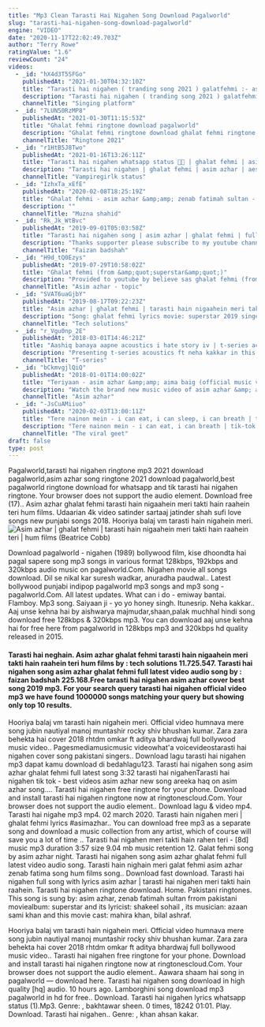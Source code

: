```yaml
---
title: "Mp3 Clean Tarasti Hai Nigahen Song Download Pagalworld"
slug: "tarasti-hai-nigahen-song-download-pagalworld"
engine: "VIDEO"
date: "2020-11-17T22:02:49.703Z"
author: "Terry Rowe"
ratingValue: "1.6"
reviewCount: "24"
videos:
  - _id: "hX4d3T5SFGo"
    publishedAt: "2021-01-30T04:32:10Z"
    title: "Tarasti hai nigahen ( tranding song 2021 ) galatfehmi :- asim azhar : tarasti hain nigahen meri"
    description: "Tarasti hai nigahen ( tranding song 2021 ) galatfehmi :- asim azhar : tarasti hain nigahen meri #tarastihainigahen #tarastihainigahensong"
    channelTitle: "Singing platform"
  - _id: "7LUN50RzMP8"
    publishedAt: "2021-01-30T11:15:53Z"
    title: "Ghalat fehmi ringtone download pagalworld"
    description: "Ghalat fehmi ringtone download ghalat fehmi ringtone mp3 download ghalat fehmi ringtone download zedge ghalat fehmi ringtone pagalworld ghalat fehmi"
    channelTitle: "Ringtone 2021"
  - _id: "r1HtB5J8Two"
    publishedAt: "2021-01-16T13:26:11Z"
    title: "Tarasti hai nigahen whatsapp status 🖤🔥 | ghalat fehmi | asim azhar | vampiregirlk status"
    description: "Tarasti hai nigahen | ghalat fehmi | asim azhar | aesthetic status | vampiregirlk status video link: *credit goes to the original"
    channelTitle: "Vampiregirlk status"
  - _id: "IzhxTa_xEfE"
    publishedAt: "2020-02-08T18:25:19Z"
    title: "Ghalat fehmi - asim azhar &amp;amp; zenab fatimah sultan - superstar (2019) - lyrical video with translation"
    description: ""
    channelTitle: "Muzna shahid"
  - _id: "Rk_Jk_WtBvc"
    publishedAt: "2019-09-01T05:03:58Z"
    title: "Tarasti hai nigahen song | asim azhar | ghalat fehmi | full latest video audio song"
    description: "Thanks supporter please subscribe to my youtube channel you can see whatsapp status on my youtube channel sad status happy status feeling"
    channelTitle: "Faizan badshah"
  - _id: "H9d_tQ0Ezys"
    publishedAt: "2019-07-29T10:58:02Z"
    title: "Ghalat fehmi (from &amp;quot;superstar&amp;quot;)"
    description: "Provided to youtube by believe sas ghalat fehmi (from superstar) · asim azhar, zenab fatimah sultan ghalat fehmi (from superstar) ℗ hum films"
    channelTitle: "Asim azhar - topic"
  - _id: "SVAT6uaGjbY"
    publishedAt: "2019-08-17T09:22:23Z"
    title: "Asim azhar | ghalat fehmi | tarasti hain nigaahein meri takti hain raahein teri | hum films"
    description: "Song: ghalat fehmi lyrics movie: superstar 2019 singers: asim azhar &amp; zenab fatimah sultan music by: azaan sami khan &amp; saad sultan lyrics writer:"
    channelTitle: "Tech solutions"
  - _id: "r_Vgu0np_2E"
    publishedAt: "2018-03-01T14:46:21Z"
    title: "Aashiq banaya aapne acoustics i hate story iv | t-series acoustics i neha kakkar i t-series"
    description: "Presenting t-series acoustics ft neha kakkar in this rendition of aashiq banaya aapne. Enjoy and stay connected with us !! ♪ available on ♪ itunes"
    channelTitle: "T-series"
  - _id: "bCkmvgjlQiQ"
    publishedAt: "2018-01-01T14:00:02Z"
    title: "Teriyaan - asim azhar &amp;amp; aima baig (official music video)"
    description: "Watch the brand new music video of asim azhar &amp; aima baig&#39;s new single &#39;teriyaan&#39; music producer: qasim azhar writer &amp; composer: asim azhar &amp; hassan"
    channelTitle: "Asim azhar"
  - _id: "-JsCuAMiiuo"
    publishedAt: "2020-02-03T13:00:11Z"
    title: "Tere nainon mein - i can eat, i can sleep, i can breath | tik-tok viral 2020 full song | iam sparsh"
    description: "Tere nainon mein - i can eat, i can breath | tik-tok viral 2020 full song | iam sparsh | . . . ❤️hello dosto❤️ . . Official channel - iam sparsh . . . ✈️vlogging"
    channelTitle: "The viral geet"
draft: false
type: post
---
```


Pagalworld,tarasti hai nigahen ringtone mp3 2021 download pagalworld,asim azhar song ringtone 2021 download pagalworld,best pagalworld ringtone download for whatsapp and tik tarasti hai nigahen ringtone. Your browser does not support the audio element. Download free (17).. Asim azhar ghalat fehmi tarasti hain nigaahein meri takti hain raahein teri hum films. Udaarian 4k video satinder sartaaj jatinder shah sufi love songs new punjabi songs 2018. Hooriya balaj vm tarasti hain nigahein meri.
![Asim azhar | ghalat fehmi | tarasti hain nigaahein meri takti hain raahein teri | hum films (Beatrice Cobb)](https://i.ytimg.com/vi/SVAT6uaGjbY/hqdefault.jpg "Asim azhar | ghalat fehmi | tarasti hain nigaahein meri takti hain raahein teri | hum films (Lelia Moreno)")

Download pagalworld - nigahen (1989) bollywood film, kise dhoondta hai pagal sapere song mp3 songs in various format 128kbps, 192kbps and 320kbps audio music on pagalworld.Com. Nigahen movie all songs download. Dil se nikal kar suresh wadkar, anuradha paudwal.. Latest bollywood punjabi indipop pagalworld mp3 songs and mp3 song - pagalworld.Com. All latest updates. What can i do - emiway bantai. Flamboy. Mp3 song. Saiyaan ji - yo yo honey singh. Itunesrip. Neha kakkar.. Aaj unse kehna hai by aishwarya majmudar,shaan,palak muchhal hindi song download free 128kbps &amp; 320kbps mp3. You can download aaj unse kehna hai for free here from pagalworld in 128kbps mp3 and 320kbps hd quality released in 2015.
<!--inArticleAds-->

<!--galleryOne-->

#### Tarasti hai neghain. Asim azhar ghalat fehmi tarasti hain nigaahein meri takti hain raahein teri hum films by : tech solutions 11.725.547. Tarasti hai nigahen song asim azhar ghalat fehmi full latest video audio song by : faizan badshah 225.168.Free tarasti hai nigahen asim azhar cover best song 2019 mp3. For your search query tarasti hai nigahen official video mp3 we have found 1000000 songs matching your query but showing only top 10 results.
<!--inArticleAds-->

<!--galleryTwo-->

Hooriya balaj vm tarasti hain nigahein meri. Official video humnava mere song jubin nautiyal manoj muntashir rocky shiv bhushan kumar. Zara zara behekta hai cover 2018 rhtdm omkar ft aditya bhardwaj full bollywood music video.. Pagesmediamusicmusic videowhat&#39;a voicevideostarasti hai nigahen cover song pakistani singers.. Download lagu tarasti hai nigahen mp3 dapat kamu download di bedahlagu123. Tarasti hai nigahen song asim azhar ghalat fehmi full latest song 3:32 tarasti hai nigahenTarasti hai nigahen tik tok - best videos asim azhar new song areeka haq on asim azhar song.... Tarasti hai nigahen free ringtone for your phone. Download and install tarasti hai nigahen ringtone now at ringtonescloud.Com. Your browser does not support the audio element.. Download lagu &amp; video mp4. Tarasti hai nigahe mp3  mp4. 02 march 2020.  Tarasti hain nigahen meri | ghalat fehmi lyrics #asimazhar.. You can download free mp3 as a separate song and download a music collection from any artist, which of course will save you a lot of time .. Tarasti hai nigahen meri takti hain rahen teri - [8d] music mp3 duration 3:57 size 9.04 mb  music retention 12. Galat fehmi song by asim azhar night. Tarasti hai nigahen song asim azhar ghalat fehmi full latest video audio song. Tarasti hain nighain meri galat fehmi asim azhar zenab fatima song hum films song.. Download fast download. Tarasti hai nigahen full song with lyrics asim azhar | tarasti hai nigahen meri takti hain raahein. Tarasti hai nigahen ringtone download. Home. Pakistani ringtones. This song is sung by: asim azhar, zenab fatimah sultan frrom pakistani moviealbum: superstar and its lyricist: shakeel sohail , its musician: azaan sami khan and this movie cast: mahira khan, bilal ashraf.
<!--galleryThree-->

Hooriya balaj vm tarasti hain nigahein meri. Official video humnava mere song jubin nautiyal manoj muntashir rocky shiv bhushan kumar. Zara zara behekta hai cover 2018 rhtdm omkar ft aditya bhardwaj full bollywood music video.. Tarasti hai nigahen free ringtone for your phone. Download and install tarasti hai nigahen ringtone now at ringtonescloud.Com. Your browser does not support the audio element.. Aawara shaam hai song in pagalworld — download here. Tarasti hai nigahen song download in high quality [hq] audio. 10 hours ago. Lamborghini song download mp3 pagalworld in hd for free.. Download. Tarasti hai nigahen lyrics whatsapp status (1).Mp3. Genre: , bakhtawar sheen. 0 times, 18242 01:01. Play. Download. Tarasti hai nigahen.. Genre: , khan ahsan kakar.